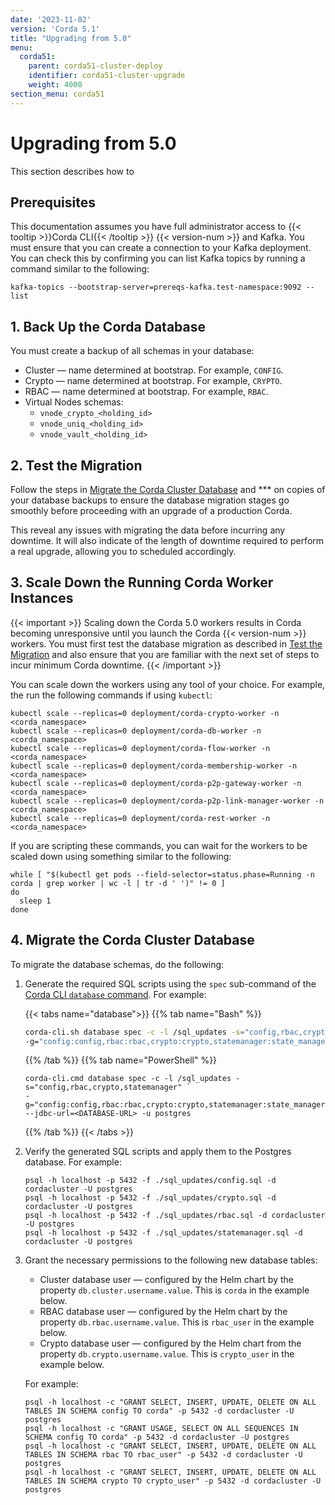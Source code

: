```yaml
---
date: '2023-11-02'
version: 'Corda 5.1'
title: "Upgrading from 5.0"
menu:
  corda51:
    parent: corda51-cluster-deploy
    identifier: corda51-cluster-upgrade
    weight: 4000
section_menu: corda51
---
```

# Upgrading from 5.0

This section describes how to

## Prerequisites

This documentation assumes you have full administrator access to {{< tooltip >}}Corda CLI{{< /tooltip >}} {{< version-num >}} and Kafka. You must ensure that you can create a connection to your Kafka deployment. You can check this by confirming you can list Kafka topics by running a command similar to the following:

```shell
kafka-topics --bootstrap-server=prereqs-kafka.test-namespace:9092 --list
```

## 1. Back Up the Corda Database

You must create a backup of all schemas in your database:

* Cluster — name determined at bootstrap. For example, `CONFIG`.
* Crypto — name determined at bootstrap. For example, `CRYPTO`.
* RBAC — name determined at bootstrap. For example, `RBAC`.
* Virtual Nodes schemas:
  * `vnode_crypto_<holding_id>`
  * `vnode_uniq_<holding_id>`
  * `vnode_vault_<holding_id>`

## 2. Test the Migration

Follow the steps in [Migrate the Corda Cluster Database](#4-migrate-the-corda-cluster-database) and []() *** on copies of your database backups to ensure the database migration stages go smoothly before proceeding with an upgrade of a production Corda.

This reveal any issues with migrating the data before incurring any downtime. It will also indicate of the length of downtime required to perform a real upgrade, allowing you to scheduled accordingly.

## 3. Scale Down the Running Corda Worker Instances

{{< important >}}
Scaling down the Corda 5.0 workers results in Corda becoming unresponsive until you launch the Corda {{< version-num >}} workers. You must first test the database migration as described in [Test the Migration](#2-test-the-migration) and also ensure that you are familiar with the next set of steps to incur minimum Corda downtime.
{{< /important >}}

You can scale down the workers using any tool of your choice. For example, the run the following commands if using `kubectl`:

```shell
kubectl scale --replicas=0 deployment/corda-crypto-worker -n <corda_namespace>
kubectl scale --replicas=0 deployment/corda-db-worker -n <corda_namespace>
kubectl scale --replicas=0 deployment/corda-flow-worker -n <corda_namespace>
kubectl scale --replicas=0 deployment/corda-membership-worker -n <corda_namespace>
kubectl scale --replicas=0 deployment/corda-p2p-gateway-worker -n <corda_namespace>
kubectl scale --replicas=0 deployment/corda-p2p-link-manager-worker -n <corda_namespace>
kubectl scale --replicas=0 deployment/corda-rest-worker -n <corda_namespace>
```

If you are scripting these commands, you can wait for the workers to be scaled down using something similar to the following:
```shell
while [ "$(kubectl get pods --field-selector=status.phase=Running -n corda | grep worker | wc -l | tr -d ' ')" != 0 ]
do
  sleep 1
done
```

## 4. Migrate the Corda Cluster Database

To migrate the database schemas, do the following:

1. Generate the required SQL scripts using the `spec` sub-command of the <a href = "../../reference/corda-cli/database.md"> Corda CLI `database` command</a>. For example:

   {{< tabs name="database">}}
   {{% tab name="Bash" %}}
   ```sh
   corda-cli.sh database spec -c -l /sql_updates -s="config,rbac,crypto,statemanager" \
   -g="config:config,rbac:rbac,crypto:crypto,statemanager:state_manager" --jdbc-url=<DATABASE-URL> -u postgres
   ```
   {{% /tab %}}
   {{% tab name="PowerShell" %}}
   ```shell
   corda-cli.cmd database spec -c -l /sql_updates -s="config,rbac,crypto,statemanager" `
   -g="config:config,rbac:rbac,crypto:crypto,statemanager:state_manager" --jdbc-url=<DATABASE-URL> -u postgres
   ```
   {{% /tab %}}
   {{< /tabs >}}

2. Verify the generated SQL scripts and apply them to the Postgres database. For example:

   ```shell
   psql -h localhost -p 5432 -f ./sql_updates/config.sql -d cordacluster -U postgres
   psql -h localhost -p 5432 -f ./sql_updates/crypto.sql -d cordacluster -U postgres
   psql -h localhost -p 5432 -f ./sql_updates/rbac.sql -d cordacluster -U postgres
   psql -h localhost -p 5432 -f ./sql_updates/statemanager.sql -d cordacluster -U postgres
   ```

3. Grant the necessary permissions to the following new database tables:
   * Cluster database user — configured by the Helm chart by the property `db.cluster.username.value`. This is `corda` in the example below.
   * RBAC database user — configured by the Helm chart by the property `db.rbac.username.value`. This is `rbac_user` in the example below.
   * Crypto database user — configured by the Helm chart from the property `db.crypto.username.value`. This is `crypto_user` in the example below.

   For example:
   ```shell
   psql -h localhost -c "GRANT SELECT, INSERT, UPDATE, DELETE ON ALL TABLES IN SCHEMA config TO corda" -p 5432 -d cordacluster -U postgres
   psql -h localhost -c "GRANT USAGE, SELECT ON ALL SEQUENCES IN SCHEMA config TO corda" -p 5432 -d cordacluster -U postgres
   psql -h localhost -c "GRANT SELECT, INSERT, UPDATE, DELETE ON ALL TABLES IN SCHEMA rbac TO rbac_user" -p 5432 -d cordacluster -U postgres
   psql -h localhost -c "GRANT SELECT, INSERT, UPDATE, DELETE ON ALL TABLES IN SCHEMA crypto TO crypto_user" -p 5432 -d cordacluster -U postgres
   ```
